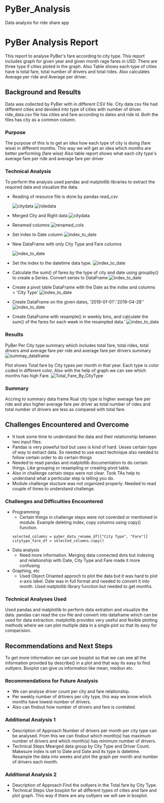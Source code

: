 # PyBer_Analysis
Data analysis for ride share app
# PyBer Analysis Report
This report to analyse PyBer's fare according to city type. This report includes graph for given year and given month rage fares in USD. 
There are three type if cities ploted in the graph.
Also Table shows each type of cities have is total fare, total number of drivers and total rides. Also calculates Average per ride and Average per driver. 

## Background and Results
Data was collected by PyBer with in different CSV file. City data csv file had different cities and devided into type of cities with number of driver. ride_data.csv file has cities and fare according to dates and ride id. Both the files has city as a common column.
### Purpose
The purpose of this is to get an idea how each type of city is doing (fare wise) in different months. This way we will get an idea which months are better performing (fare wise)
Also table report shows what each city type's average fare per ride and average fare per driver 
### Technical Analysis
To perform the analysis used pandas and matplotlib libraries to extract the required data and visualize the data.
* Reading of resource file is done by pandas read_csv

   ![citydata](analysis/CityData.PNG)
   ![ridedata](analysis/RideData.PNG)
 
* Merged City and Right data
  ![citydata](analysis/MergedData.PNG)
  
* Renamed columns
  ![renamed_cols](analysis/RenamedColData.PNG)
  
* Set index to Date column
  ![index_to_date](analysis/SetIndexDate.PNG)
  
* New DataFrame with only City Type and Fare columns

  ![index_to_date](analysis/DataFrameCityTypeFare.PNG)
  
* Set the index to the datetime data type.
  ![index_to_date](analysis/IndexToDatetime.PNG)
  
* Calculate the sum() of fares by the type of city and date using groupby() to create a Series. Convert series to DataFrame
  ![index_to_date](analysis/Step5_6.PNG)
  
* Create a pivot table DataFrame with the Date as the index and columns = 'City Type'
  ![index_to_date](analysis/PivotTable.PNG)
  
* Create DataFrame on the given dates, '2019-01-01':'2019-04-28''
  ![index_to_date](analysis/StartEndDate.PNG)
  
* Create DataFrame with resample() in weekly bins, and calculate the sum() of the fares for each week in the resampled data.'
  ![index_to_date](analysis/WeeklyBins.PNG)
  
### Results
PyBer Per City type summary which includes total fare, total rides, total drivers amd average fare per ride and average fare per drivers summary
![summay_dataframe](analysis/PyBerDataFrameSummary.PNG)

Plot shows Total fare by City types per month in that year. Each type is color coded in different color. Also with the help of graph we can see which months has high Fare.
![Total_Fare_By_CityType](analysis/TotalFareByCity.png)
### Summary
Accring to summary data frame Rual city type is higher average fare per ride and also higher average fare per driver as total number of rides and total number of drivers are less as compared with total fare. 
## Challenges Encountered and Overcome
* It took some time to understand the data and their relationship between two input files.
* Pandas is very poweful tool but uses is kind of hard. Ueses certain type of way to extract data. So needed to use exact technique also needed to follow certain order to do certain things
* Needed to read pandas and matplotlib documentation to do certain things. Like grouping or resampling or creating pivot table.
* Also in challenge certain steps were not clear. Took TAs help to understand what a perticular step is telling you do.
* Module challenge stucture was not organized properly. Needed to read couple of times to understand challenge.
### Challenges and Difficulties Encountered

* Programming
  * Certain things in challenge steps were not coverded or mentioned in module. Example deleting index, copy columns using copy() function.
  ```
  selected_columns = pyber_data_rename_df[["City Type", "Fare"]]
  citytype_fare_df = selected_columns.copy()
  ```
* Data analysis
  * Need more information. Merging data connected dots but indexing and relationship with Date, City Type and Fare made it more confusing
* Graphing, etc
  * Used Object Orianted approch to plot the data but it was hard to plot x-axis label. Date was in full format and needed to convert it into month. Used matplotlib library function but needed to get months.
### Technical Analyses Used
Used pandas and matplotlib to perform data extration and visualize the data. pandas can read the csv file and convert into dataframe which can be used for data extraction.
matplotlib provides very useful and fexible plotting methods where we can plot multiple data in a single plot so that its easy for comparision.
## Recommendations and Next Steps
To get more information we can use boxplot so that we can see all the information provided by describe() in a plot and that way its easy to find outlyers. 
Boxplot can give us information like mean, mediun etc.
### Recommendations for Future Analysis
* We can analyse driver count per city and fare relationship.
* Per weekly number of drtivers per city type, this way we know which months have lowest number of drivers.
* Also can findout how number of drivers and fare is corelated.
### Additional Analysis 1

* Description of Approach
Number of drivers per month per city type can be analysed. From this we can findout which month(s) has maximum number of drivers and which month(s) has minimum number of drivers.
* Technical Steps
Mearged data group by City Type and Driver Count. Makesure index is set to Date and Date and its type is datetime. Resample the data into weeks and plot the graph per month and number of drivers each month.
### Additional Analysis 2

* Description of Approach
Find the outlyers in the Total fare by City Type.
* Technical Steps
Use boxplot for all different types of cities and fare and plot graph. This way if there are any outlyers we will see in boxplot.
